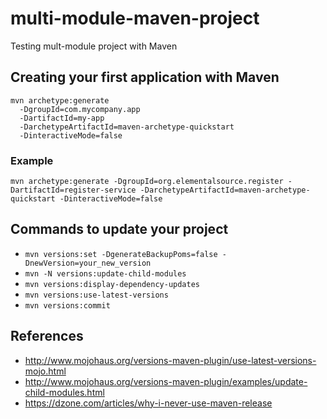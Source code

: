 # multi-module-maven-project

Testing mult-module project with Maven

## Creating your first application with Maven

```
mvn archetype:generate
  -DgroupId=com.mycompany.app
  -DartifactId=my-app
  -DarchetypeArtifactId=maven-archetype-quickstart
  -DinteractiveMode=false
```
### Example
```
mvn archetype:generate -DgroupId=org.elementalsource.register -DartifactId=register-service -DarchetypeArtifactId=maven-archetype-quickstart -DinteractiveMode=false
```

## Commands to update your project
- `mvn versions:set -DgenerateBackupPoms=false -DnewVersion=your_new_version`
- `mvn -N versions:update-child-modules`
- `mvn versions:display-dependency-updates`
- `mvn versions:use-latest-versions`
- `mvn versions:commit`

## References
- http://www.mojohaus.org/versions-maven-plugin/use-latest-versions-mojo.html
- http://www.mojohaus.org/versions-maven-plugin/examples/update-child-modules.html
- https://dzone.com/articles/why-i-never-use-maven-release
